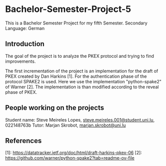 # Bachelor-Semester-Project-5

This is a Bachelor Semester Project for my fifth Semester.
Secondary Language: German

## Introduction
The goal of the project is to analyze the PKEX protocol and trying to find
improvements. 

The first incrementation of the project is an implementation for the draft of
PKEX created by Dan Harkins \[1\]. For the authentication phase of the protocol
SPAKE2 is used. Here we use the implementation "python-spake2" of Warner \[2\].
The implementation is than modified according to the reveal phase of PKEX.


## People working on the projects
Student name: Steve Meireles Lopes, steve.meireles.001@student.uni.lu, 022148763b
Tutor: Marjan Skrobot, marjan.skrobot@uni.lu

## References

\[1\]: https://datatracker.ietf.org/doc/html/draft-harkins-pkex-06
\[2\]: https://github.com/warner/python-spake2?tab=readme-ov-file
